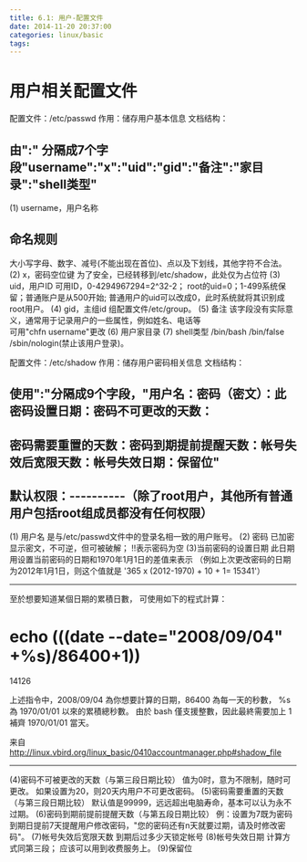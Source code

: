 ```yaml
---
title: 6.1: 用户-配置文件
date: 2014-11-20 20:37:00
categories: linux/basic
tags:
---
```

 
用户相关配置文件
===========================================
配置文件：/etc/passwd
作用：储存用户基本信息
文档结构：
## 由":" 分隔成7个字段"username":"x":"uid":"gid":"备注":"家目录":"shell类型"
(1) username，用户名称
## 命名规则
大小写字母、数字、减号(不能出现在首位)、点以及下划线，其他字符不合法。
(2) x，密码空位键
为了安全，已经转移到/etc/shadow，此处仅为占位符
(3) uid，用户ID 
可用ID，0-4294967294=2^32-2；
root的uid=0；1-499系统保留；普通账户是从500开始;
普通用户的uid可以改成0，此时系统就将其识别成root用户。
(4) gid，主组id
组配置文件/etc/group。
(5) 备注
该字段没有实际意义，通常用于记录用户的一些属性，例如姓名、电话等  
可用"chfn username"更改
(6) 用户家目录
(7) shell类型
/bin/bash 
/bin/false
/sbin/nologin(禁止该用户登录)。
 
配置文件：/etc/shadow
作用：储存用户密码相关信息
文档结构：
## 使用":"分隔成9个字段，"用户名：密码（密文）：此密码设置日期：密码不可更改的天数：
## 密码需要重置的天数：密码到期提前提醒天数：帐号失效后宽限天数：帐号失效日期：保留位"
## 默认权限：----------（除了root用户，其他所有普通用户包括root组成员都没有任何权限）
(1) 用户名
是与/etc/passwd文件中的登录名相一致的用户账号。
(2) 密码
已加密显示密文，不可逆，但可被破解；
!!表示密码为空
(3)当前密码的设置日期
此日期用设置当前密码的日期和1970年1月1日的差值来表示
（例如上次更改密码的日期为2012年1月1日，则这个值就是 '365 x (2012-1970) + 10 + 1= 15341'）
***********************************************************************************
至於想要知道某個日期的累積日數， 可使用如下的程式計算：
# echo $(($(date --date="2008/09/04" +%s)/86400+1))
14126
 
上述指令中，2008/09/04 為你想要計算的日期，86400 為每一天的秒數， %s 為 1970/01/01 以來的累積總秒數。 由於 bash 僅支援整數，因此最終需要加上 1 補齊 1970/01/01 當天。
 
来自 <http://linux.vbird.org/linux_basic/0410accountmanager.php#shadow_file> 
************************************************************************************
(4)密码不可被更改的天数（与第三段日期比较）
值为0时，意为不限制，随时可更改。
如果设置为20，则20天内用户不可更改密码。
(5)密码需要重置的天数（与第三段日期比较）
默认值是99999，远远超出电脑寿命，基本可以认为永不过期。
(6)密码到期前提前提醒天数（与第五段日期比较）
例：设置为7既为密码到期日提前7天提醒用户修改密码，"您的密码还有n天就要过期，请及时修改密码"。 
(7)帐号失效后宽限天数
到期后过多少天锁定帐号 
(8)帐号失效日期
计算方式同第三段；
应该可以用到收费服务上。
(9)保留位
